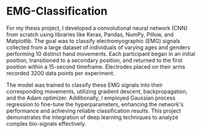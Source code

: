 # EMG-Classification

For my thesis project, I developed a convolutional neural network (CNN) from scratch using libraries like Keras, Pandas, NumPy, Pillow, and Matplotlib. The goal was to classify electromyographic (EMG) signals collected from a large dataset of individuals of varying ages and genders performing 10 distinct hand movements. Each participant began in an initial position, transitioned to a secondary position, and returned to the first position within a 15-second timeframe. Electrodes placed on their arms recorded 3200 data points per experiment.

The model was trained to classify these EMG signals into their corresponding movements, utilizing gradient descent, backpropagation, and the Adam optimizer. Additionally, I employed Gaussian process regression to fine-tune the hyperparameters, enhancing the network's performance and achieving reliable classification results. This project demonstrates the integration of deep learning techniques to analyze complex bio-signals effectively.
